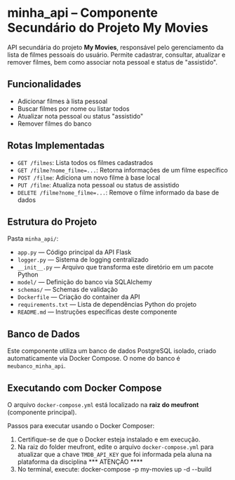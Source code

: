 # minha_api – Componente Secundário do Projeto My Movies

API secundária do projeto **My Movies**, responsável pelo gerenciamento da lista de filmes pessoais do usuário. Permite cadastrar, consultar, atualizar e remover filmes, bem como associar nota pessoal e status de "assistido".

## Funcionalidades

- Adicionar filmes à lista pessoal
- Buscar filmes por nome ou listar todos
- Atualizar nota pessoal ou status "assistido"
- Remover filmes do banco

## Rotas Implementadas

- `GET /filmes`: Lista todos os filmes cadastrados
- `GET /filme?nome_filme=...`: Retorna informações de um filme específico
- `POST /filme`: Adiciona um novo filme à base local
- `PUT /filme`: Atualiza nota pessoal ou status de assistido
- `DELETE /filme?nome_filme=...`: Remove o filme informado da base de dados

## Estrutura do Projeto

Pasta `minha_api/`:

- `app.py` — Código principal da API Flask
- `logger.py` — Sistema de logging centralizado
- `__init__.py` — Arquivo que transforma este diretório em um pacote Python
- `model/` — Definição do banco via SQLAlchemy
- `schemas/` — Schemas de validação
- `Dockerfile` — Criação do container da API
- `requirements.txt` — Lista de dependências Python do projeto
- `README.md` — Instruções específicas deste componente


## Banco de Dados

Este componente utiliza um banco de dados PostgreSQL isolado, criado automaticamente via Docker Compose. O nome do banco é `meubanco_minha_api`.

## Executando com Docker Compose

O arquivo `docker-compose.yml` está localizado na **raiz do meufront** (componente principal).

Passos para executar usando o Docker Composer:

1. Certifique-se de que o Docker esteja instalado e em execução.
2. Na raiz do folder meufront, edite o arquivo `docker-compose.yml` para atualizar que a chave `TMDB_API_KEY` que foi informada pela aluna na plataforma da disciplina   *** ATENÇÃO ****
3. No terminal, execute:
docker-compose -p my-movies up -d --build

